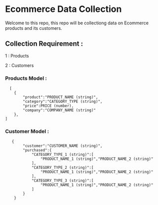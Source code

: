 
# Ecommerce Data Collection

Welcome to this repo, this repo will be collectiong data on Ecommerce products and its customers.

## Collection Requirement :

1 : Products 

2 : Customers

### Products Model :

```http
  [
    {
        "product":"PRODUCT_NAME (string)",
        "category":"CATEGORY_TYPE (string)",
        "price":PRICE (number),
        "company":"COMPANY_NAME (string)"
    },
]
```

### Customer Model :

```http
   {
        "customer":"CUSTOMER_NAME (string)",
        "purchased":{
            "CATEGORY_TYPE_1 (string)":[
                "PRODUCT_NAME_1 (string)","PRODUCT_NAME_2 (string)"
            ],
            "CATEGORY_TYPE_2 (string)":[
                "PRODUCT_NAME_1 (string)","PRODUCT_NAME_2 (string)"
            ],
            "CATEGORY_TYPE_3 (string)":[
                "PRODUCT_NAME_1 (string)","PRODUCT_NAME_2 (string)"
            ]
        }
    }
```



